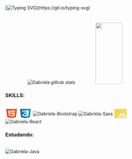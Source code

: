 [![Typing SVG](https://readme-typing-svg.herokuapp.com/?color=c9d1d9&size=35&center=true&vCenter=true&width=1000&lines=Oi,+sou+a+Gabriela!)](https://git.io/typing-svg)

#

<div align="center">  
  <img width="49%" height="195px" src="https://github-readme-stats.vercel.app/api?username=gabrielagqueiroz&show_icons=true&count_private=true&hide_border=true&title_color=B22222&icon_color=B22222&text_color=c9d1d9&bg_color=0d1117" alt="Gabriela github stats" /> 
  <img width="41%" height="195px" src="https://github-readme-stats.vercel.app/api/top-langs/?username=gabrielagqueiroz&layout=compact&hide_border=true&title_color=c9d1d9&text_color=ff91a4&bg_color=0d1117" />
</div>

  
 ### SKILLS:
 
<div style="display: inline_block"><br>
  <img align="center" alt="Gabriela-HTML" height="30" width="40" src="https://raw.githubusercontent.com/devicons/devicon/master/icons/html5/html5-original.svg">
  <img align="center" alt="Gabriela-CSS" height="30" width="40" src="https://raw.githubusercontent.com/devicons/devicon/master/icons/css3/css3-original.svg">
  <img align="center" alt="Gabriela-Bootstrap" height="40" width="45" src="https://cdn.jsdelivr.net/gh/devicons/devicon/icons/bootstrap/bootstrap-original.svg" />  
  <img align="center" alt="Gabriela-Sass" height="40" width="45"src="https://cdn.jsdelivr.net/gh/devicons/devicon/icons/sass/sass-original.svg" />    
  <img align="center" alt="Gabriela-Js" height="30" width="40" src="https://raw.githubusercontent.com/devicons/devicon/master/icons/javascript/javascript-plain.svg">
  <img align="center" alt="Gabriela-React" height="50" width="60" src="https://cdn.jsdelivr.net/gh/devicons/devicon/icons/react/react-original-wordmark.svg" />
</div>



### Estudando:
<div style="display: inline_block"><br>
  <img align="center" alt="Gabriela-Java" height="50" width="60" src="https://cdn.jsdelivr.net/gh/devicons/devicon/icons/java/java-original-wordmark.svg">
</div>
</div>          


